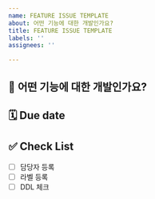 ```yaml
---
name: FEATURE ISSUE TEMPLATE
about: 어떤 기능에 대한 개발인가요?
title: FEATURE ISSUE TEMPLATE
labels: ''
assignees: ''

---
```


## 📌 어떤 기능에 대한 개발인가요?

## 🗓️ Due date

## ✅ Check List

- [ ] 담당자 등록
- [ ] 라벨 등록
- [ ] DDL 체크
